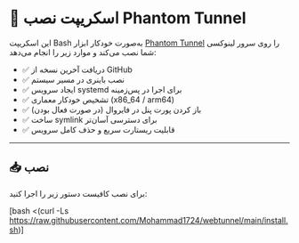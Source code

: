 # 🚀 اسکریپت نصب Phantom Tunnel

این اسکریپت Bash به‌صورت خودکار ابزار [Phantom Tunnel](https://github.com/webwizards-team/Phantom-Tunnel) را روی سرور لینوکسی شما نصب می‌کند و موارد زیر را انجام می‌دهد:

- ✅ دریافت آخرین نسخه از GitHub
- ✅ نصب باینری در مسیر سیستم
- ✅ ایجاد سرویس systemd برای اجرا در پس‌زمینه
- ✅ تشخیص خودکار معماری (x86_64 / arm64)
- ✅ باز کردن پورت پنل در فایروال (در صورت فعال بودن)
- ✅ ساخت symlink برای دسترسی آسان‌تر
- ✅ قابلیت ریستارت سریع و حذف کامل سرویس

---

## 📥 نصب

برای نصب کافیست دستور زیر را اجرا کنید:


[bash <(curl -Ls https://raw.githubusercontent.com/Mohammad1724/webtunnel/main/install.sh)]
